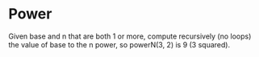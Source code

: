 # Power

Given base and n that are both 1 or more, compute recursively (no loops) the
value of base to the n power, so powerN(3, 2) is 9 (3 squared).
